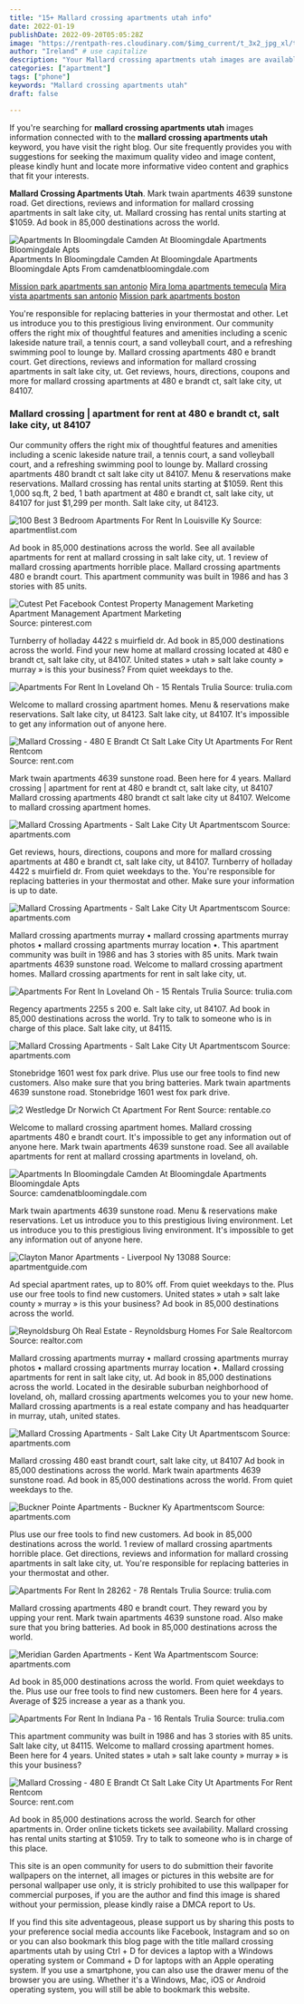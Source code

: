 ```yaml
---
title: "15+ Mallard crossing apartments utah info"
date: 2022-01-19
publishDate: 2022-09-20T05:05:28Z
image: "https://rentpath-res.cloudinary.com/$img_current/t_3x2_jpg_xl/t_unpaid/2d05ef85c7e2838f60b40bd9d5d114e2"
author: "Ireland" # use capitalize
description: "Your Mallard crossing apartments utah images are available. Mallard crossing apartments utah are a topic that is being searched for and liked by netizens now. You can Find and Download the Mallard crossing apartments utah files here. Get all royalty-free photos."
categories: ["apartment"]
tags: ["phone"]
keywords: "Mallard crossing apartments utah"
draft: false

---
```


If you're searching for **mallard crossing apartments utah** images information connected with to the **mallard crossing apartments utah** keyword, you have visit the right  blog.  Our site frequently  provides you with  suggestions  for seeking  the maximum  quality video and image  content, please kindly hunt and locate more informative video content and graphics  that fit your interests.

**Mallard Crossing Apartments Utah**. Mark twain apartments 4639 sunstone road. Get directions, reviews and information for mallard crossing apartments in salt lake city, ut. Mallard crossing has rental units starting at $1059. Ad book in 85,000 destinations across the world.

![Apartments In Bloomingdale Camden At Bloomingdale Apartments Bloomingdale Apts](https://s3-us-west-2.amazonaws.com/mktapts/images/material/810CAB/slide1.jpg "Apartments In Bloomingdale Camden At Bloomingdale Apartments Bloomingdale Apts")
Apartments In Bloomingdale Camden At Bloomingdale Apartments Bloomingdale Apts From camdenatbloomingdale.com

[Mission park apartments san antonio](/mission-park-apartments-san-antonio/)
[Mira loma apartments temecula](/mira-loma-apartments-temecula/)
[Mira vista apartments san antonio](/mira-vista-apartments-san-antonio/)
[Mission park apartments boston](/mission-park-apartments-boston/)

You&#039;re responsible for replacing batteries in your thermostat and other. Let us introduce you to this prestigious living environment. Our community offers the right mix of thoughtful features and amenities including a scenic lakeside nature trail, a tennis court, a sand volleyball court, and a refreshing swimming pool to lounge by. Mallard crossing apartments 480 e brandt court. Get directions, reviews and information for mallard crossing apartments in salt lake city, ut. Get reviews, hours, directions, coupons and more for mallard crossing apartments at 480 e brandt ct, salt lake city, ut 84107.

### Mallard crossing | apartment for rent at 480 e brandt ct, salt lake city, ut 84107

Our community offers the right mix of thoughtful features and amenities including a scenic lakeside nature trail, a tennis court, a sand volleyball court, and a refreshing swimming pool to lounge by. Mallard crossing apartments 480 brandt ct salt lake city ut 84107. Menu &amp; reservations make reservations. Mallard crossing has rental units starting at $1059. Rent this 1,000 sq.ft, 2 bed, 1 bath apartment at 480 e brandt ct, salt lake city, ut 84107 for just $1,299 per month. Salt lake city, ut 84123.


![100 Best 3 Bedroom Apartments For Rent In Louisville Ky](https://res.cloudinary.com/apartmentlist/image/upload/f_auto,q_auto,t_web-base/c58ee60f58653c3667702825fcdc07fba48d652711108f58a9f93e60522feabb.jpg "100 Best 3 Bedroom Apartments For Rent In Louisville Ky")
Source: apartmentlist.com

Ad book in 85,000 destinations across the world. See all available apartments for rent at mallard crossing in salt lake city, ut. 1 review of mallard crossing apartments horrible place. Mallard crossing apartments 480 e brandt court. This apartment community was built in 1986 and has 3 stories with 85 units.

![Cutest Pet Facebook Contest Property Management Marketing Apartment Management Apartment Marketing](https://i.pinimg.com/736x/fc/0a/ad/fc0aadf1c94baed868bc5e980a1227e5--hoa-management-property-management.jpg "Cutest Pet Facebook Contest Property Management Marketing Apartment Management Apartment Marketing")
Source: pinterest.com

Turnberry of holladay 4422 s muirfield dr. Ad book in 85,000 destinations across the world. Find your new home at mallard crossing located at 480 e brandt ct, salt lake city, ut 84107. United states » utah » salt lake county » murray » is this your business? From quiet weekdays to the.

![Apartments For Rent In Loveland Oh - 15 Rentals Trulia](https://www.trulia.com/pictures/thumbs_3/zillowstatic/fp/b4652602a05bcb9c887d94c3d7f4ebf5-full.jpg "Apartments For Rent In Loveland Oh - 15 Rentals Trulia")
Source: trulia.com

Welcome to mallard crossing apartment homes. Menu &amp; reservations make reservations. Salt lake city, ut 84123. Salt lake city, ut 84107. It&#039;s impossible to get any information out of anyone here.

![Mallard Crossing - 480 E Brandt Ct Salt Lake City Ut Apartments For Rent Rentcom](https://rentpath-res.cloudinary.com/$img_current/t_3x2_jpg_xl/t_unpaid/5f53255bcc7503b9455d1a789463dc4f "Mallard Crossing - 480 E Brandt Ct Salt Lake City Ut Apartments For Rent Rentcom")
Source: rent.com

Mark twain apartments 4639 sunstone road. Been here for 4 years. Mallard crossing | apartment for rent at 480 e brandt ct, salt lake city, ut 84107 Mallard crossing apartments 480 brandt ct salt lake city ut 84107. Welcome to mallard crossing apartment homes.

![Mallard Crossing Apartments - Salt Lake City Ut Apartmentscom](https://images1.apartments.com/i2/__CfScLoEIq3kAs-q1OEyuHtgsLij9xk1waFZ4t0l7Y/117/mallard-crossing-salt-lake-city-ut-pool.jpg "Mallard Crossing Apartments - Salt Lake City Ut Apartmentscom")
Source: apartments.com

Get reviews, hours, directions, coupons and more for mallard crossing apartments at 480 e brandt ct, salt lake city, ut 84107. Turnberry of holladay 4422 s muirfield dr. From quiet weekdays to the. You&#039;re responsible for replacing batteries in your thermostat and other. Make sure your information is up to date.

![Mallard Crossing Apartments - Salt Lake City Ut Apartmentscom](https://images1.apartments.com/i2/HonuUzRss4gb592GNz4e_iE5iyqc1DfyIJLS_TRGRSk/111/mallard-crossing-salt-lake-city-ut-primary-photo.jpg "Mallard Crossing Apartments - Salt Lake City Ut Apartmentscom")
Source: apartments.com

Mallard crossing apartments murray • mallard crossing apartments murray photos • mallard crossing apartments murray location •. This apartment community was built in 1986 and has 3 stories with 85 units. Mark twain apartments 4639 sunstone road. Welcome to mallard crossing apartment homes. Mallard crossing apartments for rent in salt lake city, ut.

![Apartments For Rent In Loveland Oh - 15 Rentals Trulia](https://www.trulia.com/pictures/thumbs_3/zillowstatic/fp/ebd55b5533b14e7079ba9645f0ccb0ad-full.jpg "Apartments For Rent In Loveland Oh - 15 Rentals Trulia")
Source: trulia.com

Regency apartments 2255 s 200 e. Salt lake city, ut 84107. Ad book in 85,000 destinations across the world. Try to talk to someone who is in charge of this place. Salt lake city, ut 84115.

![Mallard Crossing Apartments - Salt Lake City Ut Apartmentscom](https://images1.apartments.com/i2/KU4Kh_S__Dj9FnT9Ax3wnZF0jewNTdeprz5fVRChKgk/117/mallard-crossing-salt-lake-city-ut-building-photo.jpg "Mallard Crossing Apartments - Salt Lake City Ut Apartmentscom")
Source: apartments.com

Stonebridge 1601 west fox park drive. Plus use our free tools to find new customers. Also make sure that you bring batteries. Mark twain apartments 4639 sunstone road. Stonebridge 1601 west fox park drive.

![2 Westledge Dr Norwich Ct Apartment For Rent](https://images.rentable.co/28283/56462495/large.jpg "2 Westledge Dr Norwich Ct Apartment For Rent")
Source: rentable.co

Welcome to mallard crossing apartment homes. Mallard crossing apartments 480 e brandt court. It&#039;s impossible to get any information out of anyone here. Mark twain apartments 4639 sunstone road. See all available apartments for rent at mallard crossing apartments in loveland, oh.

![Apartments In Bloomingdale Camden At Bloomingdale Apartments Bloomingdale Apts](https://s3-us-west-2.amazonaws.com/mktapts/images/material/810CAB/slide1.jpg "Apartments In Bloomingdale Camden At Bloomingdale Apartments Bloomingdale Apts")
Source: camdenatbloomingdale.com

Mark twain apartments 4639 sunstone road. Menu &amp; reservations make reservations. Let us introduce you to this prestigious living environment. Let us introduce you to this prestigious living environment. It&#039;s impossible to get any information out of anyone here.

![Clayton Manor Apartments - Liverpool Ny 13088](https://rentpath-res.cloudinary.com/$img_current/t_3x2_webp_xl/a47f363a29901832e9fc25ecc485fe4a "Clayton Manor Apartments - Liverpool Ny 13088")
Source: apartmentguide.com

Ad special apartment rates, up to 80% off. From quiet weekdays to the. Plus use our free tools to find new customers. United states » utah » salt lake county » murray » is this your business? Ad book in 85,000 destinations across the world.

![Reynoldsburg Oh Real Estate - Reynoldsburg Homes For Sale Realtorcom](https://ap.rdcpix.com/e01ce844e09bee5a3a1a3ad9a574fb6dl-m1295444309od-w480_h480_q80.jpg "Reynoldsburg Oh Real Estate - Reynoldsburg Homes For Sale Realtorcom")
Source: realtor.com

Mallard crossing apartments murray • mallard crossing apartments murray photos • mallard crossing apartments murray location •. Mallard crossing apartments for rent in salt lake city, ut. Ad book in 85,000 destinations across the world. Located in the desirable suburban neighborhood of loveland, oh, mallard crossing apartments welcomes you to your new home. Mallard crossing apartments is a real estate company and has headquarter in murray, utah, united states.

![Mallard Crossing Apartments - Salt Lake City Ut Apartmentscom](https://images1.apartments.com/i2/pRu0sfmWbAx4XiQIaJAfK8n7GeKpLWAJc9FDBuZUMTA/117/mallard-crossing-salt-lake-city-ut-building-photo.jpg "Mallard Crossing Apartments - Salt Lake City Ut Apartmentscom")
Source: apartments.com

Mallard crossing 480 east brandt court, salt lake city, ut 84107 Ad book in 85,000 destinations across the world. Mark twain apartments 4639 sunstone road. Ad book in 85,000 destinations across the world. From quiet weekdays to the.

![Buckner Pointe Apartments - Buckner Ky Apartmentscom](https://images1.apartments.com/i2/8Zcb8YGanA9-f4fTKm8h7Qb4-3UF2nKqzm07neUPgIM/111/buckner-pointe-buckner-ky-primary-photo.jpg "Buckner Pointe Apartments - Buckner Ky Apartmentscom")
Source: apartments.com

Plus use our free tools to find new customers. Ad book in 85,000 destinations across the world. 1 review of mallard crossing apartments horrible place. Get directions, reviews and information for mallard crossing apartments in salt lake city, ut. You&#039;re responsible for replacing batteries in your thermostat and other.

![Apartments For Rent In 28262 - 78 Rentals Trulia](https://www.trulia.com/pictures/thumbs_3/zillowstatic/fp/8c310b91e2150d8b6469cda7c681dbcc-full.jpg "Apartments For Rent In 28262 - 78 Rentals Trulia")
Source: trulia.com

Mallard crossing apartments 480 e brandt court. They reward you by upping your rent. Mark twain apartments 4639 sunstone road. Also make sure that you bring batteries. Ad book in 85,000 destinations across the world.

![Meridian Garden Apartments - Kent Wa Apartmentscom](https://images1.apartments.com/i2/AyN30vhLhmWrdM0JBeJ7UbHeYEGKF2s0FYyDznO3Dxo/111/meridian-garden-kent-wa-primary-photo.jpg "Meridian Garden Apartments - Kent Wa Apartmentscom")
Source: apartments.com

Ad book in 85,000 destinations across the world. From quiet weekdays to the. Plus use our free tools to find new customers. Been here for 4 years. Average of $25 increase a year as a thank you.

![Apartments For Rent In Indiana Pa - 16 Rentals Trulia](https://www.trulia.com/pictures/thumbs_5/zillowstatic/fp/b6caed62b955282ca2d7e320e935df4f-full.jpg "Apartments For Rent In Indiana Pa - 16 Rentals Trulia")
Source: trulia.com

This apartment community was built in 1986 and has 3 stories with 85 units. Salt lake city, ut 84115. Welcome to mallard crossing apartment homes. Been here for 4 years. United states » utah » salt lake county » murray » is this your business?

![Mallard Crossing - 480 E Brandt Ct Salt Lake City Ut Apartments For Rent Rentcom](https://rentpath-res.cloudinary.com/$img_current/t_3x2_jpg_xl/t_unpaid/2d05ef85c7e2838f60b40bd9d5d114e2 "Mallard Crossing - 480 E Brandt Ct Salt Lake City Ut Apartments For Rent Rentcom")
Source: rent.com

Ad book in 85,000 destinations across the world. Search for other apartments in. Order online tickets tickets see availability. Mallard crossing has rental units starting at $1059. Try to talk to someone who is in charge of this place.

This site is an open community for users to do submittion their favorite wallpapers on the internet, all images or pictures in this website are for personal wallpaper use only, it is stricly prohibited to use this wallpaper for commercial purposes, if you are the author and find this image is shared without your permission, please kindly raise a DMCA report to Us.

If you find this site adventageous, please support us by sharing this posts to your preference social media accounts like Facebook, Instagram and so on or you can also bookmark this blog page with the title mallard crossing apartments utah by using Ctrl + D for devices a laptop with a Windows operating system or Command + D for laptops with an Apple operating system. If you use a smartphone, you can also use the drawer menu of the browser you are using. Whether it's a Windows, Mac, iOS or Android operating system, you will still be able to bookmark this website.
